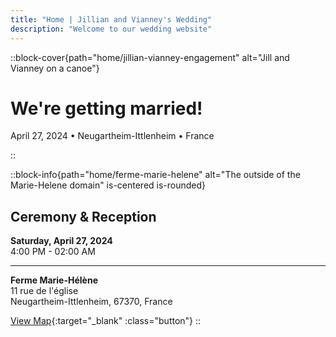 ```yaml
---
title: "Home | Jillian and Vianney's Wedding"
description: "Welcome to our wedding website"
---
```


::block-cover{path="home/jillian-vianney-engagement" alt="Jill and Vianney on a canoe"}

# We're getting married!

April 27, 2024 • Neugartheim-Ittlenheim • France

::

::block-info{path="home/ferme-marie-helene" alt="The outside of the Marie-Helene domain" is-centered is-rounded}

## Ceremony & Reception

**Saturday, April 27, 2024** \
4:00 PM - 02:00 AM

---

**Ferme Marie-Hélène** \
11 rue de l'église \
Neugartheim-Ittlenheim, 67370, France

[View Map](https://goo.gl/maps/TAVeMhVtBJFygBRLA){:target="\_blank" :class="button"}
::
